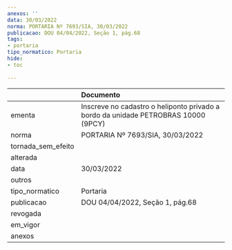 ```yaml
---
anexos: ''
data: 30/03/2022
norma: PORTARIA Nº 7693/SIA, 30/03/2022
publicacao: DOU 04/04/2022, Seção 1, pág.68
tags:
- portaria
tipo_normatico: Portaria
hide: 
- toc 
 
---
```


|                    | Documento                                                                          |
|:-------------------|:-----------------------------------------------------------------------------------|
| ementa             | Inscreve no cadastro o heliponto privado a bordo da unidade PETROBRAS 10000 (9PCY) |
| norma              | PORTARIA Nº 7693/SIA, 30/03/2022                                                   |
| tornada_sem_efeito |                                                                                    |
| alterada           |                                                                                    |
| data               | 30/03/2022                                                                         |
| outros             |                                                                                    |
| tipo_normatico     | Portaria                                                                           |
| publicacao         | DOU 04/04/2022, Seção 1, pág.68                                                    |
| revogada           |                                                                                    |
| em_vigor           |                                                                                    |
| anexos             |                                                                                    |